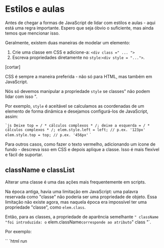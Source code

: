 # Estilos e aulas

Antes de chegar a formas de JavaScript de lidar com estilos e aulas - aqui está uma regra importante. Espero que seja óbvio o suficiente, mas ainda temos que mencionar isso.

Geralmente, existem duas maneiras de modelar um elemento:

1. Crie uma classe em CSS e adicione-a: `<div class =" ... ">`
2. Escreva propriedades diretamente no `style`:` <div style = "..."> `.

[cortar]

CSS é sempre a maneira preferida - não só para HTML, mas também em JavaScript.

Nós só devemos manipular a propriedade `style` se classes" não podem lidar com isso ".

Por exemplo, `style` é aceitável se calculamos as coordenadas de um elemento de forma dinâmica e desejamos configurá-los de JavaScript, assim:

`` `js
Deixe top = / * cálculos complexos * /;
deixe a esquerda = / * cálculos complexos * /;
elem.style.left = left; // p.ex. '123px'
elem.style.top = top; // p.ex. '456px'
`` `

Para outros casos, como fazer o texto vermelho, adicionando um ícone de fundo - descreva isso em CSS e depois aplique a classe. Isso é mais flexível e fácil de suportar.

## className e classList

Alterar uma classe é uma das ações mais frequentemente em scripts.

Na época antiga, havia uma limitação em JavaScript: uma palavra reservada como "classe" não poderia ser uma propriedade de objeto. Essa limitação não existe agora, mas naquela época era impossível ter uma propriedade "classe", como `elem.class`.

Então, para as classes, a propriedade de aparência semelhante `" className "foi introduzida: o` elem.className` corresponde ao atributo `" class "`.

Por exemplo:

`` `html run
<body class = "main page">
<script>

</ script>
</ body>
`` `

Se designarmos algo para `elem.className`, ele substitui todas as cadeias de classes. Às vezes é o que precisamos, mas muitas vezes queremos adicionar / remover uma única classe.

Há outra propriedade para isso: `elem.classList`.

O `elem.classList` é um objeto especial com métodos para adicionar / remover / alternar classes.

Por exemplo:

`` `html run
<body class = "main page">
<script>
*! *
// adicione uma aula
document.body.classList.add ('artigo');
* /! *


</ script>
</ body>
`` `

Então, podemos operar ambos na cadeia de classe completa usando `className` ou em classes individuais usando` classList`. O que escolhemos depende de nossas necessidades.

Métodos de `classList`:

- `elem.classList.add / remove (" class ")` - adiciona / remove a classe.
- `elem.classList.toggle (" class ")` - se a classe existe, então o remove, caso contrário, adiciona.
- `elem.classList.contains (" class ")` - retorna `true / false`, verifica a classe dada.

Além disso, `classList` é iterável, então podemos listar todas as classes como esta:

`` `html run
<body class = "main page">
<script>
para (deixe o nome de document.body.classList) {
alerta (nome); // principal e, em seguida, página
}
</ script>
</ body>
`` `

## Estilo do elemento

A propriedade `elem.style` é um objeto que corresponde ao que está escrito no atributo` `style ''. Definir `elem.style.width =" 100px "` funciona como se tivéssemos no atributo `style =" width: 100px "`.

Para a propriedade de várias palavras, o camelCase é usado:

`` `js no-embellecer
background-color => element.style.backgroundColor
z-index => elem.style.zIndex
width-left-width => elem.style.borderLeftWidth
`` `

Por exemplo:

`` `js run
document.body.style.backgroundColor = prompt ('cor de fundo?', 'verde');
`` `

`` `` cabeçalho inteligente = "propriedades prefixadas"
Propriedades do prefixo do navegador como `-moz-border-radius`,` -webkit-border-radius` também seguem a mesma regra, por exemplo:

`` `js
button.style.MozBorderRadius = '5px';
button.style.WebkitBorderRadius = '5px';
`` `

Ou seja: um dash `" - "` se torna uma maiúscula.
`` ``

## Repor a propriedade de estilo

Às vezes, queremos atribuir uma propriedade de estilo e depois removê-la.

Por exemplo, para ocultar um elemento, podemos configurar `elem.style.display =" none "`.

Então, talvez possamos remover o `style.display` como se não estivesse definido. Em vez de `delete elem.style.display` devemos atribuir uma linha vazia para ele:` elem.style.display = "" `.

`` `js run
// se executarmos este código, o <body> "pisca"
document.body.style.display = "none"; // ocultar

setTimeout (() => document.body.style.display = "", 1000); // de volta ao normal
`` `

Se configurarmos `display` para uma string vazia, o navegador aplica as classes CSS e seus estilos internos normalmente, como se não existisse nenhuma propriedade` style`.

`` `` cabeçalho inteligente = "reescrita completa com` style.cssText` "
Normalmente, usamos `style. *` Para atribuir propriedades de estilo individuais. Não podemos definir o estilo completo como `div.style =" cor: vermelho; largura: 100px "`, porque `div.style` é um objeto e é somente leitura.

Para definir o estilo completo como uma string, existe uma propriedade especial `style.cssText`:

`` `html run
<div id = "div"> Botão </ div>

<script>
// podemos definir bandeiras de estilo especiais como "importantes" aqui
div.style.cssText = `color: red! important;
cor de fundo: amarelo;
largura: 100px;
texto-alinhamento: centro;
`;

alerta (div.style.cssText);
</ script>
`` `

Nós raramente usamos isso, porque essa tarefa remove todos os estilos existentes: ele não adiciona, mas os substitui. Pode ocasionalmente excluir algo necessário. Mas ainda pode ser feito para novos elementos quando sabemos que não eliminamos algo importante.

O mesmo pode ser realizado definindo um atributo: `div.setAttribute ('style', 'color: red ...')`.
`` ``

# Mente as unidades

As unidades CSS devem ser fornecidas com valores de estilo.

Por exemplo, não devemos configurar `elem.style.top` para` 10`, mas sim `10px`. Caso contrário, não funcionaria:

`` `html run height = 100
<corpo>
<script>
*! *
// não funciona!
document.body.style.margin = 20;

* /! *

// agora adicione a unidade CSS (px) - e funciona
document.body.style.margin = '20px';




</ script>
</ body>
`` `

Observe como o navegador "descompacta" a propriedade `style.margin` nas últimas linhas e infere` style.marginLeft` e `style.marginTop` (e outras margens parciais) dele.

## Estilos calculados: getComputedStyle

Modificar um estilo é fácil. Mas como * ler *?

Por exemplo, queremos saber o tamanho, as margens, a cor de um elemento. Como fazer isso?

** A propriedade `style` opera apenas no valor do atributo` "style" `, sem qualquer cascata CSS. **

Portanto, não podemos ler nada que venha de classes CSS usando `elem.style`.

Por exemplo, aqui `style` não vê a margem:

`` `html run height = 60 não-embelezar
<head>
<style> corpo {cor: vermelho; margem: 5px} </ style>
</ head>
<corpo>

O texto vermelho
<script>
*! *


* /! *
</ script>
</ body>
`` `

... Mas e se precisarmos, digamos, aumentar a margem em 20px? Queremos o valor atual para o início.

Existe outro método para isso: `getComputedStyle`.

A sintaxe é:

`` `js
GetComputedStyle (elemento [, pseudo])
`` `

elemento
: Elemento para ler o valor para.

pseudo
: Um pseudo-elemento, se necessário, por exemplo `:: before`. Uma string vazia ou nenhum argumento significa o próprio elemento.

O resultado é um objeto com propriedades de estilo, como `elem.style`, mas agora em relação a todas as classes de CSS.

Por exemplo:

`` `html run height = 100
<head>
<style> corpo {cor: vermelho; margem: 5px} </ style>
</ head>
<corpo>

<script>
deixe computedStyle = getComputedStyle (document.body);

// agora podemos ler a margem e a cor dele

alerta (calculadoStyle.marginTop); // 5px
alerta (computedStyle.color); // rgb (255, 0, 0)
</ script>

</ body>
`` `

`` `cabeçalho inteligente =" valores calculados e resolvidos "
Existem dois conceitos em [CSS] (https://drafts.csswg.org/cssom/#resolved-values):

1. Um * valor de estilo calculado * é o valor depois que todas as regras CSS e herança CSS são aplicadas, como resultado da cascata CSS. Se pode parecer "height: 1em` ou` font-size: 125% `.
2. Um * valor de estilo * resolvido é o que finalmente foi aplicado ao elemento. Valores como `1em` ou` 125% `são relativos. O navegador leva o valor calculado e torna todas as unidades fixas e absolutas, por exemplo: `height: 20px` ou` font-size: 16px`. Para propriedades de geometria, os valores resolvidos podem ter um ponto flutuante, como "largura: 50.5px".

Há muito tempo, "getComputedStyle" foi criado para obter valores calculados, mas descobriu que os valores resolvidos são muito mais convenientes e o padrão mudou.

Então, hoje em dia `getComputedStyle` retorna o valor resolvido da propriedade.
`` `

`` ``'ar cabeçalho = "` getComputedStyle` requer o nome completo da propriedade "
Nós sempre devemos pedir a propriedade exata que queremos, como `paddingLeft` ou` marginTop` ou `borderTopWidth`. Caso contrário, o resultado correto não é garantido.

Por exemplo, se houver propriedades `paddingLeft / paddingTop`, então o que devemos obter para` getComputedStyle (elem) .padding`? Nada, ou talvez um valor "gerado" de blocos conhecidos? Não há uma regra padrão aqui.

Existem outras inconsistências. Por exemplo, alguns navegadores (Chrome) mostram `10px` no documento abaixo, e alguns deles (Firefox) - não:

`` `html run
<style>
corpo {
margem: 10px;
}
</ style>
<script>
deixe style = getComputedStyle (document.body);
alerta (style.margin); // string vazia no Firefox
</ script>
`` `
`` ``

Os estilos de links `` `smart header =" \ "Visitado \" estão ocultos! "
Os links visitados podem ser coloridos usando a pseudo-classe C: CSS visitada.

Mas `getComputedStyle` não dá acesso a essa cor, porque, de outra forma, uma página arbitrária poderia descobrir se o usuário visitou um link criando-o na página e verificando os estilos.

JavaScript pode não ver os estilos aplicados por `: visitado '. E também, há uma limitação no CSS que proíbe a aplicação de estilos de mudança de geometria em `: visitado '. Isso é para garantir que não há nenhuma maneira secundária para uma página doente para testar se um link foi visitado e, portanto, quebrar a privacidade.
`` `

## Resumo

Para gerenciar classes, existem duas propriedades DOM:

- `className` - o valor da string, bom para gerenciar todo o conjunto de classes.
- `classList` - o objeto com métodos` add / remove / toggle / contains`, bom para classes individuais.

Para alterar os estilos:

- A propriedade `style` é um objeto com estilos CamelCased. Ler e escrever para ele tem o mesmo significado que modificar propriedades individuais no atributo `" style "`. Para ver como aplicar `importante` e outras coisas raras - existe uma lista de métodos em [MDN] (mdn: api / CSSStyleDeclaration).

- A propriedade `style.cssText` corresponde ao atributo` `style`` inteiro, a cadeia completa de estilos.

Para ler os estilos resolvidos (em relação a todas as classes, depois de todo o CSS é aplicado e os valores finais são calculados):

- O `getComputedStyle (elem [, pseudo]) retorna o objeto estilo-estilo com eles. Somente leitura.
